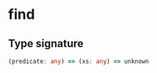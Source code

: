 # find

## Type signature

<!-- prettier-ignore-start -->
```typescript
(predicate: any) => (xs: any) => unknown
```
<!-- prettier-ignore-end -->
